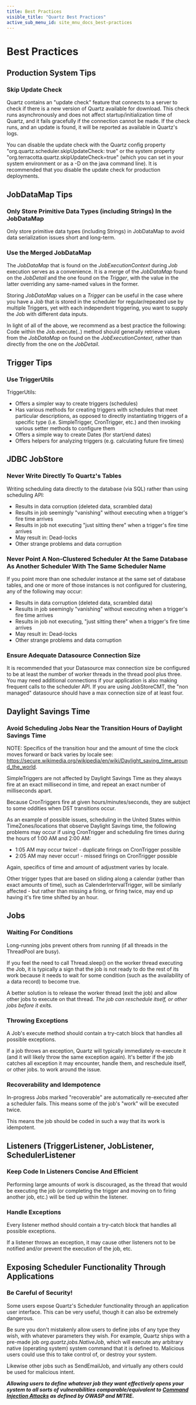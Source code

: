 ```yaml
---
title: Best Practices
visible_title: "Quartz Best Practices"
active_sub_menu_id: site_mnu_docs_best-practices
---
```

# Best Practices


## Production System Tips


### Skip Update Check

Quartz contains an "update check" feature that connects to a server to check if there is a new version of Quartz
available for download.  This check runs asynchronously and does not affect startup/initialization time of Quartz, and
it fails gracefully if the connection cannot be made.  If the check runs, and an update is found, it will be reported
as available in Quartz's logs.

You can disable the update check with the Quartz config property "org.quartz.scheduler.skipUpdateCheck: true" or
the system property "org.terracotta.quartz.skipUpdateCheck=true" (which you can set in your system environment or as
a -D on the java command line).  It is recommended that you disable the update check for production deployments.


## JobDataMap Tips


### Only Store Primitive Data Types (including Strings) In the JobDataMap

Only store primitive data types (including Strings) in JobDataMap to avoid data serialization issues short and long-term.


### Use the Merged JobDataMap

The *JobDataMap* that is found on the *JobExecutionContext* during *Job* execution serves as a convenience.  It is a merge of the *JobDataMap* found on the *JobDetail* and the one found on the *Trigger*, with the value in the latter overriding any same-named values in the former.

Storing *JobDataMap* values on a *Trigger* can be useful in the case where you have a *Job* that is stored in the scheduler for regular/repeated use by multiple Triggers, yet with each independent triggering, you want to supply the Job with different data inputs.

In light of all of the above, we recommend as a best practice the following:  Code within the Job.execute(..) method should generally retrieve values from the *JobDataMap* on found on the *JobExecutionContext*, rather than directly from the one on the *JobDetail*.


## Trigger Tips


### Use TriggerUtils

TriggerUtils:

* Offers a simpler way to create triggers (schedules)
* Has various methods for creating triggers with schedules that meet particular descriptions, as opposed to directly instantiating triggers of a specific type (i.e. SimpleTrigger, CronTrigger, etc.) and then invoking various setter methods to configure them
* Offers a simple way to create Dates (for start/end dates)
* Offers helpers for analyzing triggers (e.g. calculating future fire times)


## JDBC JobStore


### Never Write Directly To Quartz's Tables

Writing scheduling data directly to the database (via SQL) rather than using scheduling API:

* Results in data corruption (deleted data, scrambled data)
* Results in job seemingly "vanishing" without executing when a trigger's fire time arrives
* Results in job not executing "just sitting there" when a trigger's fire time arrives
* May result in: Dead-locks
* Other strange problems and data corruption


### Never Point A Non-Clustered Scheduler At the Same Database As Another Scheduler With The Same Scheduler Name

If you point more than one scheduler instance at the same set of database tables, and one or more of those
instances is not configured for clustering, any of the following may occur:

* Results in data corruption (deleted data, scrambled data)
* Results in job seemingly "vanishing" without executing when a trigger's fire time arrives
* Results in job not executing, "just sitting there" when a trigger's fire time arrives
* May result in: Dead-locks
* Other strange problems and data corruption


### Ensure Adequate Datasource Connection Size

It is recommended that your Datasource max connection size be configured to be at least the number of worker threads in the thread pool plus three.
You may need additional connections if your application is also making frequent calls to the scheduler API.  If you are using JobStoreCMT,
the "non managed" datasource should have a max connection size of at least four.


## Daylight Savings Time


### Avoid Scheduling Jobs Near the Transition Hours of Daylight Savings Time

NOTE: Specifics of the transition hour and the amount of time the clock moves forward or back varies by locale see:
<a href="https://secure.wikimedia.org/wikipedia/en/wiki/Daylight_saving_time_around_the_world">https://secure.wikimedia.org/wikipedia/en/wiki/Daylight_saving_time_around_the_world</a>.

SimpleTriggers are not affected by Daylight Savings Time as they always fire at an exact millisecond in time, and
repeat an exact number of milliseconds apart.

Because CronTriggers fire at given hours/minutes/seconds, they are subject to some oddities when DST transitions
occur.

As an example of possible issues, scheduling in the United States within TimeZones/locations that observe Daylight Savings time,
the following problems may occur if using CronTrigger and scheduling fire times during the hours of 1:00 AM and 2:00 AM:

* 1:05 AM may occur twice! - duplicate firings on CronTrigger possible
* 2:05 AM may never occur! - missed firings on CronTrigger possible

Again, specifics of time and amount of adjustment varies by locale.

Other trigger types that are based on sliding along a calendar (rather than exact amounts of time), such as CalenderIntervalTrigger, will be similarly affected - but rather than missing a firing, or firing twice, may end up having it's fire time shifted by an hour.

## Jobs


### Waiting For Conditions

Long-running jobs prevent others from running (if all threads in the ThreadPool are busy).

If you feel the need to call Thread.sleep() on the worker thread executing the Job, it is typically a sign that
the job is not ready to do the rest of its work because it needs to wait for some condition (such as the availability
of a data record) to become true.

A better solution is to release the worker thread (exit the job) and allow other jobs to execute on that thread.
*The job can reschedule itself, or other jobs before it exits.*


### Throwing Exceptions

A Job's execute method should contain a try-catch block that handles all possible exceptions.

If a job throws an exception, Quartz will typically immediately re-execute it (and it will likely throw the
same exception again).  It's better if the job catches all exception it may encounter, handle them, and reschedule
itself, or other jobs. to work around the issue.


### Recoverability and Idempotence

In-progress Jobs marked "recoverable" are automatically re-executed after a scheduler fails. This means some of the
job's "work" will be executed twice.

This means the job should be coded in such a way that its work is idempotent.


## Listeners (TriggerListener, JobListener, SchedulerListener


### Keep Code In Listeners Concise And Efficient

Performing large amounts of work is discouraged, as the thread that would be executing the job (or completing the
trigger and moving on to firing another job, etc.) will be tied up within the listener.


### Handle Exceptions

Every listener method should contain a try-catch block that handles all possible exceptions.

If a listener throws an exception, it may cause other listeners not to be notified and/or prevent the execution of the job, etc.


## Exposing Scheduler Functionality Through Applications


### Be Careful of Security!

Some users expose Quartz's Scheduler functionality through an application user interface. This can be very useful,
though it can also be extremely dangerous.

Be sure you don't mistakenly allow users to define jobs of any type they wish, with whatever parameters they wish.
For example, Quartz ships with a pre-made job *org.quartz.jobs.NativeJob*, which will execute any arbitrary
native (operating system) system command that it is defined to.  Malicious users could use this to take control of, or
destroy your system.

Likewise other jobs such as SendEmailJob, and virtually any others could be used for malicious intent.

***Allowing users to define whatever job they want effectively opens your system to all sorts of vulnerabilities
comparable/equivalent to <a href="http://www.owasp.org/index.php/Top_10_2010-A1">Command Injection Attacks</a> as
defined by OWASP and MITRE.***
